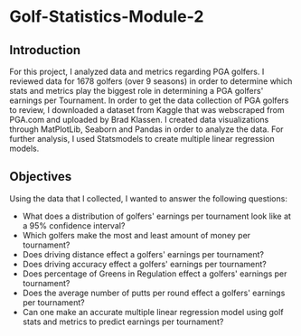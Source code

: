 # Golf-Statistics-Module-2

## Introduction

For this project, I analyzed data and metrics regarding PGA golfers. I reviewed data for 1678 golfers (over 9 seasons) in order to determine which stats and metrics play the biggest role in determining a PGA golfers' earnings per Tournament. In order to get the data collection of PGA golfers to review, I downloaded a dataset from Kaggle that was webscraped from PGA.com and uploaded by Brad Klassen. I created data visualizations through MatPlotLib, Seaborn and Pandas in order to analyze the data. For further analysis, I used Statsmodels to create multiple linear regression models. 

## Objectives

Using the data that I collected, I wanted to answer the following questions:
* What does a distribution of golfers' earnings per tournament look like at a 95% confidence interval?
* Which golfers make the most and least amount of money per tournament?
* Does driving distance effect a golfers' earnings per tournament?
* Does driving accuracy effect a golfers' earnings per tournament?
* Does percentage of Greens in Regulation effect a golfers' earnings per tournament?
* Does the average number of putts per round effect a golfers' earnings per tournament?
* Can one make an accurate multiple linear regression model using golf stats and metrics to predict earnings per tournament?

